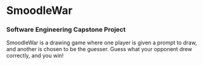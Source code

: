 # SmoodleWar 
### Software Engineering Capstone Project
SmoodleWar is a drawing game where one player is given a prompt to draw, and another is chosen to be the guesser. Guess what your opponent drew correctly, and you win!
